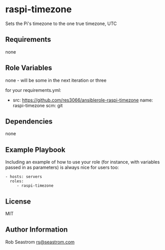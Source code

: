 raspi-timezone
=========

Sets the Pi's timezone to the one true timezone, UTC

Requirements
------------

none

Role Variables
--------------

none - will be some in the next iteration or three

for your requirements.yml:

- src: https://github.com/res3066/ansiblerole-raspi-timezone
  name: raspi-timezone
  scm: git


Dependencies
------------

none

Example Playbook
----------------

Including an example of how to use your role (for instance, with variables passed in as parameters) is always nice for users too:

    - hosts: servers
      roles:
         - raspi-timezone

License
-------

MIT

Author Information
------------------

Rob Seastrom <rs@seastrom.com>

